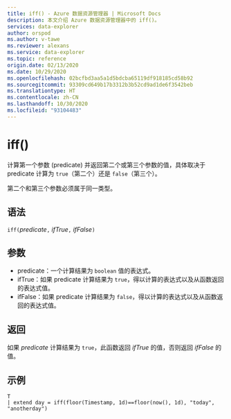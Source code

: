 ```yaml
---
title: iff() - Azure 数据资源管理器 | Microsoft Docs
description: 本文介绍 Azure 数据资源管理器中的 iff()。
services: data-explorer
author: orspod
ms.author: v-tawe
ms.reviewer: alexans
ms.service: data-explorer
ms.topic: reference
origin.date: 02/13/2020
ms.date: 10/29/2020
ms.openlocfilehash: 02bcfbd3aa5a1d5bdcba65119df918185cd58b92
ms.sourcegitcommit: 93309cd649b17b3312b3b52cd9ad1de6f3542beb
ms.translationtype: HT
ms.contentlocale: zh-CN
ms.lasthandoff: 10/30/2020
ms.locfileid: "93104483"
---
```

# <a name="iff"></a>iff()

计算第一个参数 (predicate) 并返回第二个或第三个参数的值，具体取决于 predicate 计算为 `true`（第二个）还是 `false`（第三个）。

第二个和第三个参数必须属于同一类型。

## <a name="syntax"></a>语法

`iff(`*predicate*`,` *ifTrue*`,` *ifFalse*`)`

## <a name="arguments"></a>参数

* predicate：一个计算结果为 `boolean` 值的表达式。
* ifTrue：如果 predicate 计算结果为 `true`，得以计算的表达式以及从函数返回的表达式值。
* ifFalse：如果 predicate 计算结果为 `false`，得以计算的表达式以及从函数返回的表达式值。

## <a name="returns"></a>返回

如果 *predicate* 计算结果为 `true`，此函数返回 *ifTrue* 的值，否则返回 *ifFalse* 的值。

## <a name="example"></a>示例

```kusto
T 
| extend day = iff(floor(Timestamp, 1d)==floor(now(), 1d), "today", "anotherday")
```